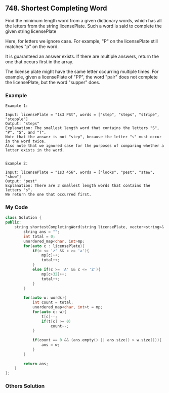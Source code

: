## 748. Shortest Completing Word

Find the minimum length word from a given dictionary words, which has all the letters from the string licensePlate. Such a word is said to complete the given string licensePlate

Here, for letters we ignore case. For example, "P" on the licensePlate still matches "p" on the word.

It is guaranteed an answer exists. If there are multiple answers, return the one that occurs first in the array.

The license plate might have the same letter occurring multiple times. For example, given a licensePlate of "PP", the word "pair" does not complete the licensePlate, but the word "supper" does.


### Example

```
Example 1:

Input: licensePlate = "1s3 PSt", words = ["step", "steps", "stripe", "stepple"]
Output: "steps"
Explanation: The smallest length word that contains the letters "S", "P", "S", and "T".
Note that the answer is not "step", because the letter "s" must occur in the word twice.
Also note that we ignored case for the purposes of comparing whether a letter exists in the word.


Example 2:

Input: licensePlate = "1s3 456", words = ["looks", "pest", "stew", "show"]
Output: "pest"
Explanation: There are 3 smallest length words that contains the letters "s".
We return the one that occurred first.
```

### My Code
```c++
class Solution {
public:
    string shortestCompletingWord(string licensePlate, vector<string>& words) {
        string ans = "";
        int total = 0;
        unordered_map<char, int>mp;
        for(auto c : licensePlate){
            if(c <= 'z' && c >= 'a'){
                mp[c]++;
                total++;
            }
            else if(c >= 'A' && c <= 'Z'){
                mp[c+32]++;
                total++;
            }
        }
        
        for(auto w: words){
            int count = total;
            unordered_map<char, int>t = mp;
            for(auto c: w){
                t[c]--;
                if(t[c] >= 0)
                    count--;
            }
            
            if(count == 0 && (ans.empty() || ans.size() > w.size())){
                ans = w;
            }
        }
        
        return ans;
    }
};
```


### Others Solution
```c++
```

